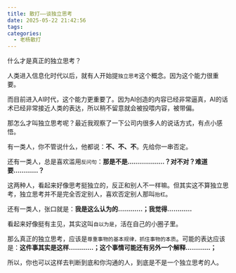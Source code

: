 ```yaml
---
title: 散打——谈独立思考
date: 2025-05-22 21:42:56
tags:
categories:
  - 老杨散打
---
```


什么才是真正的独立思考？

<!--more-->

人类进入信息化时代以后，就有人开始提`独立思考`这个概念。因为这个能力很重要。

而目前进入AI时代，这个能力更重要了。因为AI创造的内容已经非常逼真，AI的话术已经非常接近人类的表达，所以稍不留意就会被投喂内容，被带偏。

那怎么才叫独立思考呢？最近我观察了一下公司内很多人的说话方式，有点小感悟。

有一类人，你不管说什么，他都说：**不、不、不**。先给你一串否定。

还有一类人，总是喜欢滥用`反问句`：**那是不是………………？对不对？难道要…………？**

这两种人，看起来好像思考挺独立的，反正和别人不一样嘛。但其实这不算独立思考，独立思考并不是完全否定别人，喜欢否定别人那叫`抬杠`。

还有一类人，张口就是：**我是这么认为的…………；我觉得…………**

看起来好像挺有主见，其实这叫`自以为是`，活在自己的小圈子里。

那么真正的独立思考，应该是`尊重事物的基本规律，抓住事物的本质`。可能的表达应该是：**这件事其实是这样…………；这个事情可能还有另外一个解释…………；**

所以，你也可以这样去判断到底和你沟通的人，到底是不是一个独立思考的人。